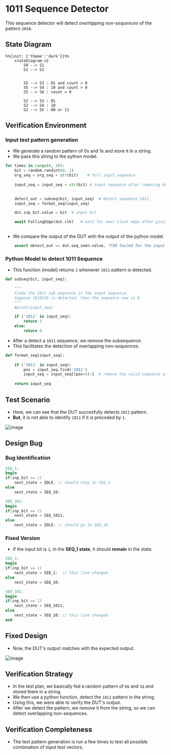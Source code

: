 # 1011 Sequence Detector

This sequence detector will detect *overlapping non-sequences* of the pattern ```1010```.

## State Diagram

<!-- ![image](https://user-images.githubusercontent.com/66086031/181807213-096f0bdb-89e5-49d0-8422-bd8671787866.png) -->

```mermaid
%%{init: {'theme':'dark'}}%%
    stateDiagram-v2
        S0 --> S1
        S1 --> S2
        
    
        S5 --> S3 : 01 and count > 0
        S5 --> S4 : 10 and count > 0
        S5 --> S6 : count = 0
        
        S2 --> S3 : 01
        S2 --> S4 : 10
        S2 --> S5 : 00 or 11

```

## Verification Environment

### Input test pattern generation

- We generate a random pattern of 0s and 1s and store it in a string.
- We pass this string to the python model.

```py
for times in range(0, 30):
    bit = random.randint(0, 1)
    org_seq = org_seq + str(bit)    # full input_sequence
    
    input_seq = input_seq + str(bit) # input sequence after removing detected sequences
    

    detect_out = subseq(bit, input_seq)  # detect sequence 1011
    input_seq = format_seq(input_seq)

    dut.inp_bit.value = bit  # input bit

    await FallingEdge(dut.clk)   # wait for next clock edge after giving input
     
```

- We compare the output of the DUT with the output of the python model.

```python
    assert detect_out == dut.seq_seen.value, "FSM failed for the input sequence = {seq}".format(seq = org_seq)
```

### Python Model to detect 1011 Sequence

- This function (model) returns `1` whenever `1011` pattern is detected.

```python
def subseq(bit, input_seq):

    """
    Finds the 1011 sub-sequence in the input sequence.
    Suppose 1010110 is detected, then the sequence now is 0
    """
    #print(input_seq)    

    if ('1011' in input_seq):
        return 1
    else:
        return 0
```

- After a detect a `1011` sequence, we remove the subsequence.
- This facilitates the detection of overlapping non-sequences.


```python
def format_seq(input_seq):
    
    if ('1011' in input_seq):
        pos = input_seq.find('1011')
        input_seq = input_seq[(pos+4):]  # remove the valid sequence after it is detected       
    
    return input_seq
```

## Test Scenario

- Here, we can see that the DUT succesfully detects `1011` pattern.
- **But**, it is not able to identify `1011` if it is preceded by `1`.

![image](https://user-images.githubusercontent.com/66086031/180468040-63e96875-d569-4d37-a462-117dd348e9b4.png)

## Design Bug

### Bug Identification

```verilog
SEQ_1:
begin
if(inp_bit == 1)
    next_state = IDLE; // should stay in SEQ_1
else
    next_state = SEQ_10;
```

```verilog
SEQ_101:
begin
if(inp_bit == 1)
    next_state = SEQ_1011; 
else
    next_state = IDLE; // should go to SEQ_10
```

### Fixed Version

- If the input bit is `1`, in the **SEQ_1 state**, it should **remain** in the state.

```verilog
SEQ_1:
begin
if(inp_bit == 1)
    next_state = SEQ_1;  // this line changed
else
    next_state = SEQ_10;
```

```verilog
SEQ_101:
begin
if(inp_bit == 1)
    next_state = SEQ_1011; 
else
    next_state = SEQ_10; // this line changed
end
```

## Fixed Design

- Now, the DUT's output matches with the expected output.

![image](https://user-images.githubusercontent.com/66086031/180466632-027366cc-4fbe-4d43-8ea3-ec0520525595.png)

## Verification Strategy

- In the test plan, we basically fed a random pattern of `0`s and `1`s and stored them in a string.
- We then use a python function, detect the `1011` pattern in the string.
- Using this, we were able to verify the DUT's output.
- After we detect the pattern, we remove it from the string, so we can detect overlapping non-sequences.

## Verification Completeness

- The test pattern generation is run a few times to test all possible combination of input test vectors.
